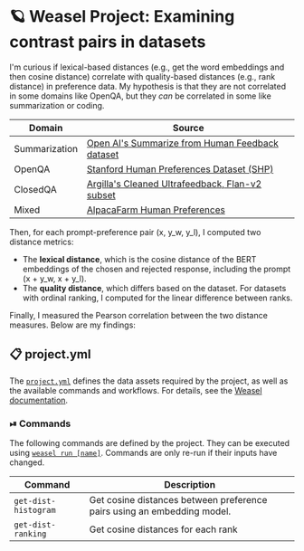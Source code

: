 <!-- WEASEL: AUTO-GENERATED DOCS START (do not remove) -->

# 🪐 Weasel Project: Examining contrast pairs in datasets

I'm curious if lexical-based distances (e.g., get the word embeddings and then
cosine distance) correlate with quality-based distances (e.g., rank distance)
in preference data. My hypothesis is that they are not correlated in some
domains like OpenQA, but they *can* be correlated in some like summarization
or coding.

| Domain        | Source                                                                                                                                               |
|---------------|------------------------------------------------------------------------------------------------------------------------------------------------------|
| Summarization | [Open AI's Summarize from Human Feedback dataset](https://huggingface.co/datasets/openai/summarize_from_feedback)                                    |
| OpenQA        | [Stanford Human Preferences Dataset (SHP)](https://huggingface.co/datasets/stanfordnlp/SHP)                                                          |
| ClosedQA      | [Argilla's Cleaned Ultrafeedback, Flan-v2 subset](https://huggingface.co/datasets/argilla/ultrafeedback-multi-binarized-quality-preferences-cleaned) |
| Mixed         | [AlpacaFarm Human Preferences](https://huggingface.co/datasets/tatsu-lab/alpaca_farm/viewer/alpaca_human_preference)                                 |

Then, for each prompt-preference pair (x, y_w, y_l), I computed two distance metrics:
* The **lexical distance**, which is the cosine distance of the BERT
  embeddings of the chosen and rejected response, including the prompt (x +
  y_w, x + y_l).  
* The **quality distance**, which differs based on the dataset. For datasets with
  ordinal ranking, I computed for the linear difference between ranks. 

Finally, I measured the Pearson correlation between the two distance measures.
Below are my findings:


## 📋 project.yml

The [`project.yml`](project.yml) defines the data assets required by the
project, as well as the available commands and workflows. For details, see the
[Weasel documentation](https://github.com/explosion/weasel).

### ⏯ Commands

The following commands are defined by the project. They
can be executed using [`weasel run [name]`](https://github.com/explosion/weasel/tree/main/docs/cli.md#rocket-run).
Commands are only re-run if their inputs have changed.

| Command | Description |
| --- | --- |
| `get-dist-histogram` | Get cosine distances between preference pairs using an embedding model. |
| `get-dist-ranking` | Get cosine distances for each rank |

<!-- WEASEL: AUTO-GENERATED DOCS END (do not remove) -->